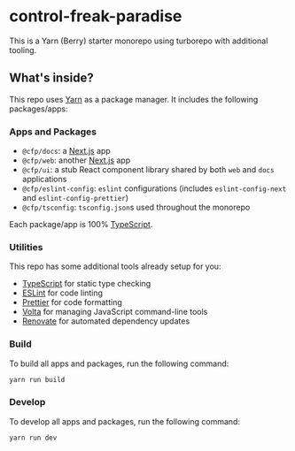 # control-freak-paradise

This is a Yarn (Berry) starter monorepo using turborepo with additional tooling.

## What's inside?

This repo uses [Yarn](https://yarnpkg.com/) as a package manager. It includes the following packages/apps:

### Apps and Packages

- `@cfp/docs`: a [Next.js](https://nextjs.org/) app
- `@cfp/web`: another [Next.js](https://nextjs.org/) app
- `@cfp/ui`: a stub React component library shared by both `web` and `docs` applications
- `@cfp/eslint-config`: `eslint` configurations (includes `eslint-config-next` and `eslint-config-prettier`)
- `@cfp/tsconfig`: `tsconfig.json`s used throughout the monorepo

Each package/app is 100% [TypeScript](https://www.typescriptlang.org/).

### Utilities

This repo has some additional tools already setup for you:

- [TypeScript](https://www.typescriptlang.org/) for static type checking
- [ESLint](https://eslint.org/) for code linting
- [Prettier](https://prettier.io) for code formatting
- [Volta](https://docs.volta.sh/) for managing JavaScript command-line tools
- [Renovate](https://docs.renovatebot.com/) for automated dependency updates

### Build

To build all apps and packages, run the following command:

```bash
yarn run build
```

### Develop

To develop all apps and packages, run the following command:

```bash
yarn run dev
```
